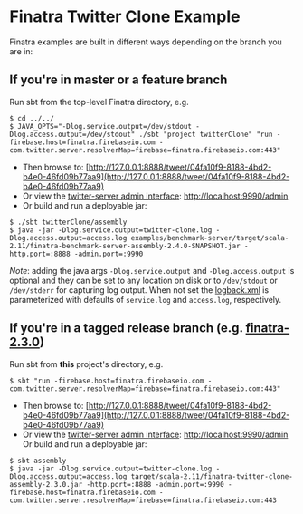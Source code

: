 # Finatra Twitter Clone Example

Finatra examples are built in different ways depending on the branch you are in:

If you're in master or a feature branch
----------------------------------------------------------
Run sbt from the top-level Finatra directory, e.g.
```
$ cd ../../
$ JAVA_OPTS="-Dlog.service.output=/dev/stdout -Dlog.access.output=/dev/stdout" ./sbt "project twitterClone" "run -firebase.host=finatra.firebaseio.com -com.twitter.server.resolverMap=firebase=finatra.firebaseio.com:443"
```
* Then browse to: [http://127.0.0.1:8888/tweet/04fa10f9-8188-4bd2-b4e0-46fd09b77aa9](http://127.0.0.1:8888/tweet/04fa10f9-8188-4bd2-b4e0-46fd09b77aa9)
* Or view the [twitter-server admin interface](https://twitter.github.io/twitter-server/Features.html#admin-http-interface): [http://localhost:9990/admin](http://localhost:9990/admin)
* Or build and run a deployable jar:
```
$ ./sbt twitterClone/assembly
$ java -jar -Dlog.service.output=twitter-clone.log -Dlog.access.output=access.log examples/benchmark-server/target/scala-2.11/finatra-benchmark-server-assembly-2.4.0-SNAPSHOT.jar -http.port=:8888 -admin.port=:9990
```
*Note*: adding the java args `-Dlog.service.output` and `-Dlog.access.output` is optional and they can be set to any location on disk or to `/dev/stdout` or `/dev/stderr` for capturing log output. When not set the [logback.xml](./src/main/resources/logback.xml) is parameterized with defaults of `service.log` and `access.log`, respectively.

If you're in a tagged release branch (e.g. [finatra-2.3.0](https://github.com/twitter/finatra/tree/finatra-2.3.0))
----------------------------------------------------------
Run sbt from **this** project's directory, e.g.
```
$ sbt "run -firebase.host=finatra.firebaseio.com -com.twitter.server.resolverMap=firebase=finatra.firebaseio.com:443"
```
* Then browse to: [http://127.0.0.1:8888/tweet/04fa10f9-8188-4bd2-b4e0-46fd09b77aa9](http://127.0.0.1:8888/tweet/04fa10f9-8188-4bd2-b4e0-46fd09b77aa9)
* Or view the [twitter-server admin interface](https://twitter.github.io/twitter-server/Features.html#admin-http-interface): [http://localhost:9990/admin](http://localhost:9990/admin)
Or build and run a deployable jar:
```
$ sbt assembly
$ java -jar -Dlog.service.output=twitter-clone.log -Dlog.access.output=access.log target/scala-2.11/finatra-twitter-clone-assembly-2.3.0.jar -http.port=:8888 -admin.port=:9990 -firebase.host=finatra.firebaseio.com -com.twitter.server.resolverMap=firebase=finatra.firebaseio.com:443
```
